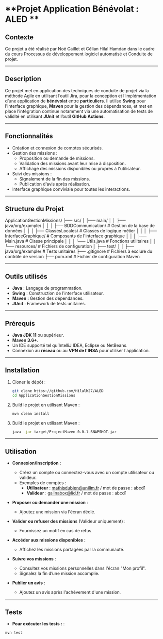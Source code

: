 # **Projet Application Bénévolat : ALED **

## **Contexte**

Ce projet a été réalisé par Noé Caillet et Célian Hilal Hamdan dans le cadre du cours Processus de développement logiciel automatisé et Conduite de projet.

---

## **Description**

Ce projet met en application des techniques de conduite de projet via la méthode Agile en utilisant l’outil Jira, pour la conception et l’implémentation d’une application de **bénévolat** entre **particuliers**. Il utilise **Swing** pour l'interface graphique, **Maven** pour la gestion des dépendances, et met en place l’intégration continue notamment via une automatisation de tests de validité en utilisant **JUnit** et l’outil **GitHub Actions**.

---

## **Fonctionnalités**

- Création et connexion de comptes sécurisés.
- Gestion des missions :
  - Proposition ou demande de missions.
  - Validation des missions avant leur mise à disposition.
  - Affichage des missions disponibles ou propres à l'utilisateur.
- Suivi des missions :
  - Signalement de la fin des missions.
  - Publication d'avis après réalisation.
- Interface graphique conviviale pour toutes les interactions.

---

## **Structure du Projet**

ApplicationGestionMissions/
├── src/
│   ├── main/
│   │   ├── java/org/example/
│   │   │   ├── BDDCommunication/     # Gestion de la base de données
│   │   │   ├── ClassesLocales/       # Classes de logique métier
│   │   │   ├── InterfaceGraphique/   # Composants de l'interface graphique
│   │   │   ├── Main.java             # Classe principale
│   │   │   └── Utils.java            # Fonctions utilitaires
│   │   └── resources/                # Fichiers de configuration
│   ├── test/
│   │   ├── java/org/example/         # Tests unitaires
├── .gitignore                        # Fichiers à exclure du contrôle de version
├── pom.xml                           # Fichier de configuration Maven


---

## **Outils utilisés**

- **Java** : Langage de programmation.
- **Swing** : Construction de l'interface utilisateur.
- **Maven** : Gestion des dépendances.
- **JUnit** : Framework de tests unitaires.

---

## **Prérequis**

- **Java JDK 11** ou supérieur.
- **Maven 3.6+**.
- Un IDE supporté tel qu’IntelliJ IDEA, Eclipse ou NetBeans.
- Connexion au **réseau** ou au **VPN de l'INSA** pour utiliser l'application.

---

## **Installation**

1. Cloner le dépôt :
   ```bash
   git clone https://github.com/Hilalh27/ALED
   cd ApplicationGestionMissions

2. Build le projet en utilisant Maven :
   ```bash
   mvn clean install

3. Build le projet en utilisant Maven :
   ```bash
   java -jar target/ProjectMaven-0.0.1-SNAPSHOT.jar

---

## **Utilisation**

- **Connexion/Inscription** :
  - Créez un compte ou connectez-vous avec un compte utilisateur ou valideur.
  - Exemples de comptes :
    - **Utilisateur** : mathisdubien@unilim.fr / mot de passe : abcd1
    - **Valideur** : galinabox@lid.fr / mot de passe : abcd1

- **Proposer ou demander une mission** :
  - Ajoutez une mission via l'écran dédié.

- **Valider ou refuser des missions** (Valideur uniquement) :
  - Fournissez un motif en cas de refus.

- **Accéder aux missions disponibles** :
  - Affichez les missions partagées par la communauté.

- **Suivre vos missions** :
  - Consultez vos missions personnelles dans l'écran "Mon profil".
  - Signalez la fin d’une mission accomplie.

- **Publier un avis** :
  - Ajoutez un avis après l'achèvement d'une mission.

---

## **Tests**

- **Pour exécuter les tests :** :

```bash
mvn test

